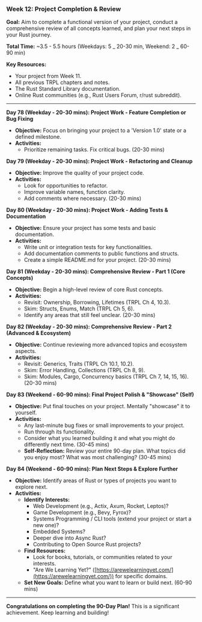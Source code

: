### Week 12: Project Completion & Review

**Goal:** Aim to complete a functional version of your project, conduct a comprehensive review of all concepts learned, and plan your next steps in your Rust journey.

**Total Time:** ~3.5 - 5.5 hours (Weekdays: 5 _ 20-30 min, Weekend: 2 _ 60-90 min)

**Key Resources:**

- Your project from Week 11.
- All previous TRPL chapters and notes.
- The Rust Standard Library documentation.
- Online Rust communities (e.g., Rust Users Forum, r/rust subreddit).

---

**Day 78 (Weekday - 20-30 mins): Project Work - Feature Completion or Bug Fixing**

- **Objective:** Focus on bringing your project to a 'Version 1.0' state or a defined milestone.
- **Activities:**
  - Prioritize remaining tasks. Fix critical bugs. (20-30 mins)

**Day 79 (Weekday - 20-30 mins): Project Work - Refactoring and Cleanup**

- **Objective:** Improve the quality of your project code.
- **Activities:**
  - Look for opportunities to refactor.
  - Improve variable names, function clarity.
  - Add comments where necessary. (20-30 mins)

**Day 80 (Weekday - 20-30 mins): Project Work - Adding Tests & Documentation**

- **Objective:** Ensure your project has some tests and basic documentation.
- **Activities:**
  - Write unit or integration tests for key functionalities.
  - Add documentation comments to public functions and structs.
  - Create a simple README.md for your project. (20-30 mins)

**Day 81 (Weekday - 20-30 mins): Comprehensive Review - Part 1 (Core Concepts)**

- **Objective:** Begin a high-level review of core Rust concepts.
- **Activities:**
  - Revisit: Ownership, Borrowing, Lifetimes (TRPL Ch 4, 10.3).
  - Skim: Structs, Enums, Match (TRPL Ch 5, 6).
  - Identify any areas that still feel unclear. (20-30 mins)

**Day 82 (Weekday - 20-30 mins): Comprehensive Review - Part 2 (Advanced & Ecosystem)**

- **Objective:** Continue reviewing more advanced topics and ecosystem aspects.
- **Activities:**
  - Revisit: Generics, Traits (TRPL Ch 10.1, 10.2).
  - Skim: Error Handling, Collections (TRPL Ch 8, 9).
  - Skim: Modules, Cargo, Concurrency basics (TRPL Ch 7, 14, 15, 16). (20-30 mins)

**Day 83 (Weekend - 60-90 mins): Final Project Polish & "Showcase" (Self)**

- **Objective:** Put final touches on your project. Mentally "showcase" it to yourself.
- **Activities:**
  - Any last-minute bug fixes or small improvements to your project.
  - Run through its functionality.
  - Consider what you learned building it and what you might do differently next time. (30-45 mins)
  - **Self-Reflection:** Review your entire 90-day plan. What topics did you enjoy most? What was most challenging? (30-45 mins)

**Day 84 (Weekend - 60-90 mins): Plan Next Steps & Explore Further**

- **Objective:** Identify areas of Rust or types of projects you want to explore next.
- **Activities:**
  - **Identify Interests:**
    - Web Development (e.g., Actix, Axum, Rocket, Leptos)?
    - Game Development (e.g., Bevy, Fyrox)?
    - Systems Programming / CLI tools (extend your project or start a new one)?
    - Embedded Systems?
    - Deeper dive into Async Rust?
    - Contributing to Open Source Rust projects?
  - **Find Resources:**
    - Look for books, tutorials, or communities related to your interests.
    - "Are We Learning Yet?" ([https://arewelearningyet.com/](https://arewelearningyet.com/)) for specific domains.
  - **Set New Goals:** Define what you want to learn or build next. (60-90 mins)

---

**Congratulations on completing the 90-Day Plan!** This is a significant achievement. Keep learning and building!
